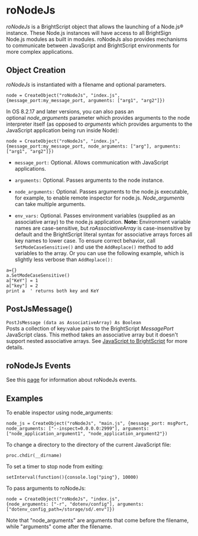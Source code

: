 # roNodeJs

*roNodeJs* is a BrightScript object that allows the launching of a Node.js® instance. These Node.js instances will have access to all BrightSign Node.js modules as built in modules. roNodeJs also provides mechanisms to communicate between JavaScript and BrightScript environments for more complex applications.

## Object Creation

*roNodeJs* is instantiated with a filename and optional parameters. 

```
node = CreateObject("roNodeJs", "index.js", {message_port:my_message_port, arguments: ["arg1", "arg2"]})
```

In OS 8.2.17 and later versions, you can also pass an optional *node\_arguments* parameter which provides arguments to the node interpreter itself (as opposed to *arguments* which provides arguments to the JavaScript application being run inside Node):

```
node = CreateObject("roNodeJs", "index.js", {message_port:my_message_port, node_arguments: ["arg"], arguments: ["arg1", "arg2"]})
```

*   `message_port:` Optional. Allows communication with JavaScript applications. 
    
*   `arguments:` Optional. Passes arguments to the node instance. 
    
*   `node_arguments:` Optional. Passes arguments to the node.js executable, for example, to enable remote inspector for node.js. *Node\_arguments* can take multiple arguments.
    
*   `env_vars:` Optional. Passes environment variables (supplied as an associative array) to the node.js application. **Note:** Environment variable names are case-sensitive, but *roAssociativeArray* is case-insensitive by default and the BrightScript literal syntax for associative arrays forces all key names to lower case. To ensure correct behavior, call `SetModeCaseSensitive()` and use the `AddReplace()` method to add variables to the array. Or you can use the following example, which is slightly less verbose than `AddReplace():`
    

```
a={}
a.SetModeCaseSensitive()
a["KeY"] = 1
a["key"] = 2
print a  ' returns both key and KeY
```

## PostJsMessage()

`PostJsMessage (data as AssociativeArray) As Boolean`  
Posts a collection of key:value pairs to the BrightScript *MessagePort* JavaScript class. This method takes an associative array but it doesn't support nested associative arrays. See [JavaScript to BrightScript](https://docs.brightsign.biz/display/DOC/messageport) for more details.

## roNodeJs Events

See this [page](https://docs.brightsign.biz/display/DOC/roNodeJsEvent) for information about roNodeJs events.

## Examples

To enable inspector using node\_arguments:

```
node_js = CreateObject("roNodeJs", "main.js", {message_port: msgPort, node_arguments: ["--inspect=0.0.0.0:2999"], arguments:["node_application_argument1", "node_application_argument2"})
```

To change a directory to the directory of the current JavaScript file:

```
proc.chdir(__dirname)
```

To set a timer to stop node from exiting:

```
setInterval(function(){console.log("ping"}, 10000)
```

To pass arguments to roNodeJs:

```
node = CreateObject("roNodeJs", "index.js",
{node_arguments: ["-r", "dotenv/config"], arguments: ["dotenv_config_path=/storage/sd/.env"]})
```

Note that "node\_arguments" are arguments that come before the filename, while "arguments" come after the filename.